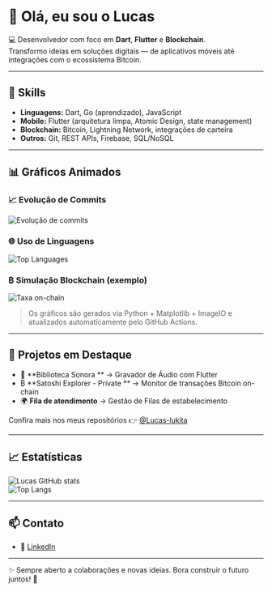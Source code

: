 # 👋 Olá, eu sou o Lucas  

💻 Desenvolvedor com foco em **Dart**, **Flutter** e **Blockchain**.  
Transformo ideias em soluções digitais — de aplicativos móveis até integrações com o ecossistema Bitcoin.  

---

## 🚀 Skills  
- **Linguagens:** Dart, Go (aprendizado), JavaScript  
- **Mobile:** Flutter (arquitetura limpa, Atomic Design, state management)  
- **Blockchain:** Bitcoin, Lightning Network, integrações de carteira  
- **Outros:** Git, REST APIs, Firebase, SQL/NoSQL  

---

## 📊 Gráficos Animados  

### 📈 Evolução de Commits  
![Evolução de commits](./assets/commits_evolution.gif)  

### 🌐 Uso de Linguagens  
![Top Languages](./assets/top_langs_animated.gif)  

### ₿ Simulação Blockchain (exemplo)  
![Taxa on-chain](./assets/onchain_fee_simulation.gif)  

> Os gráficos são gerados via Python + Matplotlib + ImageIO e atualizados automaticamente pelo GitHub Actions.  

---

## 📌 Projetos em Destaque  
- 📱 **Biblioteca Sonora ** → Gravador de Áudio com Flutter 
- ₿ **Satoshi Explorer - Private ** → Monitor de transações Bitcoin on-chain  
- 🌍 **Fila de atendimento** → Gestão de Filas de estabelecimento  

Confira mais nos meus repositórios 👉 [@Lucas-lukita](https://github.com/Lucas-lukita)  

---

## 📈 Estatísticas  
![Lucas GitHub stats](https://github-readme-stats.vercel.app/api?username=Lucas-lukita&show_icons=true&theme=radical)  
![Top Langs](https://github-readme-stats.vercel.app/api/top-langs/?username=Lucas-lukita&layout=compact&theme=radical)  

---

## 📫 Contato  
- 💼 [LinkedIn](https://www.linkedin.com/in/luccas-nogueira-27261a186)

---

✨ Sempre aberto a colaborações e novas ideias. Bora construir o futuro juntos! 🚀  
